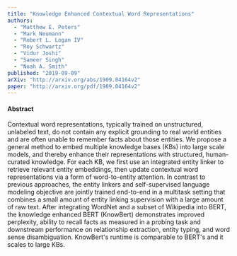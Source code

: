 ```yaml
---
title: "Knowledge Enhanced Contextual Word Representations"
authors:
  - "Matthew E. Peters"
  - "Mark Neumann"
  - "Robert L. Logan IV"
  - "Roy Schwartz"
  - "Vidur Joshi"
  - "Sameer Singh"
  - "Noah A. Smith"
published: "2019-09-09"
arXiv: "http://arxiv.org/abs/1909.04164v2"
paper: "http://arxiv.org/pdf/1909.04164v2"
---
```


#### Abstract

Contextual word representations, typically trained on unstructured, unlabeled text, do not contain any explicit grounding to real world entities and are often unable to remember facts about those entities. We propose a general method to embed multiple knowledge bases (KBs) into large scale models, and thereby enhance their representations with structured, human-curated knowledge. For each KB, we first use an integrated entity linker to retrieve relevant entity embeddings, then update contextual word representations via a form of word-to-entity attention. In contrast to previous approaches, the entity linkers and self-supervised language modeling objective are jointly trained end-to-end in a multitask setting that combines a small amount of entity linking supervision with a large amount of raw text. After integrating WordNet and a subset of Wikipedia into BERT, the knowledge enhanced BERT (KnowBert) demonstrates improved perplexity, ability to recall facts as measured in a probing task and downstream performance on relationship extraction, entity typing, and word sense disambiguation. KnowBert's runtime is comparable to BERT's and it scales to large KBs.
